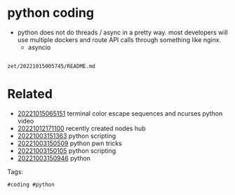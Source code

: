 # python coding

- python does not do threads / async in a pretty way. most developers will use multiple dockers and route API calls through something like nginx.
  - asyncio

```
```

` zet/20221015005745/README.md `

# Related

- [20221015065151](/zet/20221015065151/README.md) terminal color escape sequences and ncurses python video
- [20221012171100](/zet/20221012171100/README.md) recently created nodes hub
- [20221003151363](/zet/20221003151363/README.md) python scripting
- [20221003150509](/zet/20221003150509/README.md) python pwn tricks
- [20221003150105](/zet/20221003150105/README.md) python scripting
- [20221003150946](/zet/20221003150946/README.md) python

Tags:

    #coding #python
